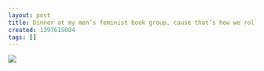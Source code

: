 ```yaml
---
layout: post
title: Dinner at my men’s feminist book group, cause that’s how we roll.
created: 1397615084
tags: []
---
```

![](http://37.media.tumblr.com/553bc17858b0afead119c0fc0b8f91ee/tumblr_n43qp8xyKT1rsr8w3o1_500.jpg)


